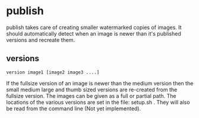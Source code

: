 # publish

publish takes care of creating smaller watermarked copies of images.
It should automatically detect when an image is newer than it's published versions and recreate them.

## versions

    version image1 [image2 image3 ....]

If the fullsize version of an image is newer than the medium version then the small medium large and thumb sized versions are re-created from the fullsize version. The images can be given as a full or partial path. The locations of the various versions are set in the file: setup.sh . They will also be read from the command line (Not yet implemented).

